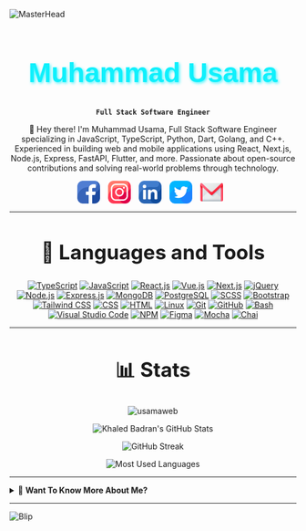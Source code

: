![MasterHead](https://user-images.githubusercontent.com/10498744/210012254-234538ff-d198-48aa-8964-37e6fd45d227.gif)

<div align="center">

<h1 style="font-family: 'Montserrat', sans-serif; font-size: 48px; color: #0FF0FC; font-weight: bold; text-shadow: 2px 2px 5px #0ff0fcbe;"> Muhammad Usama </h1>

**`Full Stack Software Engineer`**

👋 Hey there! I'm Muhammad Usama, Full Stack Software Engineer specializing in JavaScript, TypeScript, Python, Dart, Golang, and C++. Experienced in building web and mobile applications using React, Next.js, Node.js, Express, FastAPI, Flutter, and more. Passionate about open-source contributions and solving real-world problems through technology.

</div>

<div align="center">
  <a href="https://www.facebook.com/usamadev97/" target="_blank"><img src="./assets/facebook.png" alt="Facebook" style="width: 40px; height: 40px; margin-right: 10px; vertical-align: middle;"></a>
<a href="https://www.instagram.com/musama01official/" target="_blank"><img src="./assets/instagram.png" alt="Instagram" style="width: 40px; height: 40px; margin-right: 10px; vertical-align: middle;"></a>
<a href="https://www.linkedin.com/in/alpha97/" target="_blank"><img src="./assets/linkedin.png" alt="LinkedIn" style="width: 40px; height: 40px; margin-right: 10px; vertical-align: middle;"></a>
<a href="https://twitter.com/usama30289" target="_blank"><img src="./assets/twitter.png" alt="Twitter" style="width: 40px; height: 40px; margin-right: 10px; vertical-align: middle;"></a>
<a href="mailto:muhammadusama30289@gmail.com
" target="_blank"><img src="./assets/gmail.png" alt="Gmail" style="width: 40px; height: 40px; margin-right: 10px; vertical-align: middle;"></a>
</div>

---

<div align="center">
  <h2 style="font-size: 35px;">📙 Languages and Tools</h2>

[![TypeScript](https://img.shields.io/badge/TypeScript-3178C6?style=for-the-badge&logo=typescript&logoColor=white)](https://www.typescriptlang.org/)
[![JavaScript](https://img.shields.io/badge/JavaScript-F7DF1E?style=for-the-badge&logo=javascript&logoColor=black)](https://www.javascript.com/)
[![React.js](https://img.shields.io/badge/React.js-61DAFB?style=for-the-badge&logo=react&logoColor=black)](https://reactjs.org/)
[![Vue.js](https://img.shields.io/badge/Vue.js-4FC08D?style=for-the-badge&logo=vue.js&logoColor=white)](https://vuejs.org/)
[![Next.js](https://img.shields.io/badge/Next.js-000000?style=for-the-badge&logo=next.js&logoColor=white)](https://nextjs.org/)
[![jQuery](https://img.shields.io/badge/jQuery-0769AD?style=for-the-badge&logo=jquery&logoColor=white)](https://jquery.com/)
[![Node.js](https://img.shields.io/badge/Node.js-339933?style=for-the-badge&logo=node.js&logoColor=white)](https://nodejs.org/)
[![Express.js](https://img.shields.io/badge/Express.js-000000?style=for-the-badge&logo=express&logoColor=white)](https://expressjs.com/)
[![MongoDB](https://img.shields.io/badge/MongoDB-47A248?style=for-the-badge&logo=mongodb&logoColor=white)](https://www.mongodb.com/)
[![PostgreSQL](https://img.shields.io/badge/PostgreSQL-336791?style=for-the-badge&logo=postgresql&logoColor=white)](https://www.postgresql.org/)
[![SCSS](https://img.shields.io/badge/SCSS-CC6699?style=for-the-badge&logo=sass&logoColor=white)](https://sass-lang.com/)
[![Bootstrap](https://img.shields.io/badge/Bootstrap-7952B3?style=for-the-badge&logo=bootstrap&logoColor=white)](https://getbootstrap.com/)
[![Tailwind CSS](https://img.shields.io/badge/Tailwind_CSS-38B2AC?style=for-the-badge&logo=tailwind-css&logoColor=white)](https://tailwindcss.com/)
[![CSS](https://img.shields.io/badge/CSS-1572B6?style=for-the-badge&logo=css3&logoColor=white)](https://www.w3.org/Style/CSS/)
[![HTML](https://img.shields.io/badge/HTML-E34F26?style=for-the-badge&logo=html5&logoColor=white)](https://html.spec.whatwg.org/multipage/)
[![Linux](https://img.shields.io/badge/Linux-FCC624?style=for-the-badge&logo=linux&logoColor=black)](https://www.linux.org/)
[![Git](https://img.shields.io/badge/Git-F05032?style=for-the-badge&logo=git&logoColor=white)](https://git-scm.com/)
[![GitHub](https://img.shields.io/badge/GitHub-181717?style=for-the-badge&logo=github&logoColor=white)](https://github.com/)
[![Bash](https://img.shields.io/badge/Bash-4EAA25?style=for-the-badge&logo=gnu-bash&logoColor=white)](https://www.gnu.org/software/bash/)
[![Visual Studio Code](https://img.shields.io/badge/Visual_Studio_Code-007ACC?style=for-the-badge&logo=visual-studio-code&logoColor=white)](https://code.visualstudio.com/)
[![NPM](https://img.shields.io/badge/NPM-CB3837?style=for-the-badge&logo=npm&logoColor=white)](https://www.npmjs.com/)
[![Figma](https://img.shields.io/badge/Figma-F24E1E?style=for-the-badge&logo=figma&logoColor=white)](https://www.figma.com/)
[![Mocha](https://img.shields.io/badge/Mocha-8D6748?style=for-the-badge&logo=mocha&logoColor=white)](https://mochajs.org/)
[![Chai](https://img.shields.io/badge/Chai-A30701?style=for-the-badge&logo=chai&logoColor=white)](https://www.chaijs.com/)

</div>

---

<div align="center">
  <h2 style="font-size: 35px;">📊 Stats</h2>

  <p> <img src="https://komarev.com/ghpvc/?username=usamaweb&label=Profile%20views&color=009999&style=for-the-badge" alt="usamaweb" /> </p>

<div class="stats" align="center">

![Khaled Badran's GitHub Stats](https://github-readme-stats.vercel.app/api?username=alphadev97&hide=stars&count_private=true&show_icons=true&theme=algolia&border_radius=20)

![GitHub Streak](https://streak-stats.demolab.com?user=alphadev97&count_private=true&theme=algolia&border_radius=20)

![Most Used Languages](https://github-readme-stats.vercel.app/api/top-langs/?username=alphadev97&layout=compact&show_icons=true&theme=algolia&border_radius=20)

</div>

</div>

---

<details>
<summary>👋 <strong>Want To Know More About Me?</strong></summary>

<p align="center">
  <img alt="Coding" width="400" src="https://em-content.zobj.net/source/microsoft-teams/363/wolf_1f43a.png">
</p>

# Muhammad Usama

Hi there! I'm Muhammad Usama, a versatile Full Stack Software Engineer with experience in developing robust and scalable web and mobile applications. My expertise spans a variety of languages and technologies, including JavaScript, TypeScript, Python, Dart, Golang, and C++.

## Skills and Expertise:

**Languages:**

- JavaScript
- TypeScript
- Python
- Dart
- Golang
- C++

**Front-End Development:**

- React
- Next.js
- React Native
- Tailwind CSS
- Shadcn
- Material UI

**Back-End Development:**

- Node.js
- Express
- FastAPI
- Flask
- Django

**Mobile Development:**

- Flutter
- React Native

**Database Management:**

- MongoDB
- PostgreSQL
- MySQL
- NoSQL

**Tools & Technologies:**

- Git
- Docker
- WebSockets
- Socket.IO
- WebRTC

**Algorithms and Data Structures:**

- Dijkstra’s Algorithm
- Merge Sort
- Bubble Sort
- Quick Sort
- Binary Search
- Graph Theory

## Major Projects:

- **Multi Vendor E-Commerce Web App:** Developed a multi-vendor platform with React and FastAPI, enabling multiple sellers to manage their products and orders.
- **CRM Web App:** Designed and implemented a CRM system with React and FastAPI to streamline sales, marketing, and customer service operations.
- **Messaging Mobile & Web App:** Created a cross-platform messaging application with React, React Native, and WebSockets for real-time communication and media sharing.
- **Video Conferencing App (WebRTC):** Developed a real-time video conferencing application using WebRTC, React, and Node.js, enabling high-quality video and audio communication with features like screen sharing and chat.
- **Property Listing Web App (MERN Stack):** Developed a feature-rich property listing platform with advanced search and property comparison functionalities.
- **Twitch Clone (Next.js):** Built a live streaming platform inspired by Twitch, focusing on real-time data handling and server-side rendering.
- **E-Commerce Web App (MERN Stack):** Created an e-commerce website with user authentication, product listings, shopping cart, and payment integration.
- **Restaurant Booking Mobile App:** Built a mobile app for restaurant bookings using React Native and Golang, with features like table reservations and menu browsing.

## Professional Experience:

- **GT Solutions USA, Full Stack Developer:** Developed and delivered 50+ full stack web applications.
- **BlueTech International, Full Stack Developer:** Worked closely with clients to gather requirements and provide technical solutions.
- **NUST-PENC, IT Specialist:** Managed network control room operations, conducted hardware diagnostics, and performed network troubleshooting.

## Open Source Contributions:

I actively contribute to open-source projects on GitHub, showcasing a collection of applications and demonstrating my commitment to continuous learning and community collaboration.

Feel free to explore my repositories and projects. I'm always open to collaboration and discussions about innovative tech solutions.

Let's connect and build something amazing together!

## Contact Information:

- **Email:** muhammadusama30289@gmail.com
- **LinkedIn:** [linkedin.com/in/alpha97](https://www.linkedin.com/in/alpha97/)
- **Portfolio:** [alpha97_Portfolio](#)

</details>

---

![Blip](./assets/blip-cc-melodysheep.gif)
